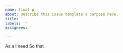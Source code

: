 ```yaml
---
name: final p
about: Describe this issue template's purpose here.
title: ''
labels: ''
assignees: ''

---
```


As a 
I need
So that
